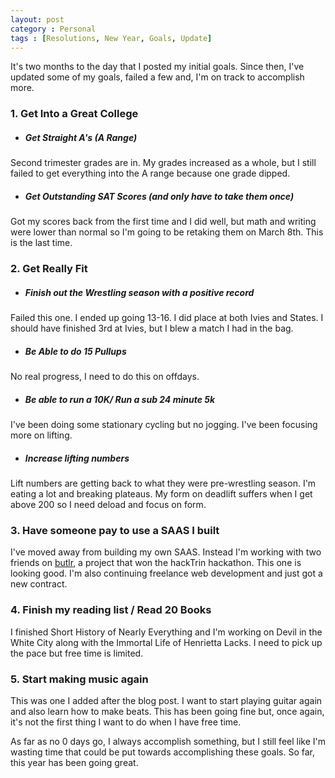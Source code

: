 ```yaml
---
layout: post
category : Personal
tags : [Resolutions, New Year, Goals, Update]
---
```

It's two months to the day that I posted my initial goals. 
Since then, I've updated some of my goals, failed a few and, I'm on track to accomplish more.

### 1. Get Into a Great College
 * ##### Get Straight A's (A Range) 
 Second trimester grades are in. My grades increased as a whole, but I still failed to get everything into the A range
 because one grade dipped.
  * ##### Get Outstanding SAT Scores (and only have to take them once)
Got my scores back from the first time and I did well, but math and writing were lower than normal so I'm going to
be retaking them on March 8th. This is the last time. 

### 2. Get Really Fit
 * ##### Finish out the Wrestling season with a positive record
 Failed this one. I ended up going 13-16. I did place at both Ivies and States. I should have finished 3rd at Ivies, but I blew
 a match I had in the bag.
 * ##### Be Able to do 15 Pullups
 No real progress, I need to do this on offdays. 
 * ##### Be able to run a 10K/ Run a sub 24 minute 5k
 I've been doing some stationary cycling but no jogging. I've been focusing more on lifting.
 * ##### Increase lifting numbers
Lift numbers are getting back to what they were pre-wrestling season. I'm eating a lot and breaking plateaus.
My form on deadlift suffers when I get above 200 so I need deload and focus on form. 

### 3. Have someone pay to use a SAAS I built 
I've moved away from building my own SAAS. Instead I'm working with two friends on <a href="http://butlr.me">butlr</a>, a project that
won the hackTrin hackathon. This one is looking good. I'm also continuing freelance web development and just got
a new contract.
 
### 4. Finish my reading list / Read 20 Books
I finished Short History of Nearly Everything and I'm working on Devil in the White City along with the Immortal 
Life of Henrietta Lacks. I need to pick up the pace but free time is limited. 

### 5. Start making music again
This was one I added after the blog post. I want to start playing guitar again and also learn how to make beats.
This has been going fine but, once again, it's not the first thing I want to do when I have free time.

As far as no 0 days go, I always accomplish something, but I still feel like I'm wasting time that could be put towards
accomplishing these goals. So far, this year has been going great. 